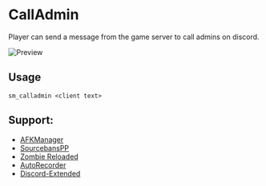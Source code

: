 # CallAdmin

Player can send a message from the game server to call admins on discord.

![Preview](https://i.imgur.com/90RJWZ4.png)

## Usage
```
sm_calladmin <client text>
```

## Support:
 - [AFKManager](https://github.com/srcdslab/sm-plugin-AFKManager)
 - [SourcebansPP](https://github.com/srcdslab/sourcebans-pp)
 - [Zombie Reloaded](https://github.com/srcdslab/sm-plugin-zombiereloaded)
 - [AutoRecorder](https://github.com/srcdslab/sm-plugin-AutoRecorder)
 - [Discord-Extended](https://github.com/srcdslab/sm-plugin-Extended-Discord)